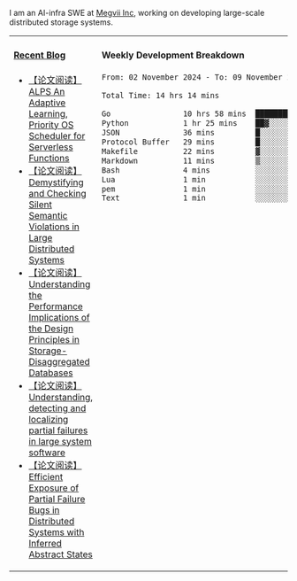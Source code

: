 I am an AI-infra SWE at [Megvii Inc](https://en.megvii.com/), working on developing large-scale distributed storage systems.

<table width="960px">
<tr>
<td valign="top" width="50%">

#### <a href="https://www.kongjun18.me" target="_blank">Recent Blog</a>

<!-- BLOG-POST-LIST:START -->
- [【论文阅读】ALPS An Adaptive Learning, Priority OS Scheduler for Serverless Functions](https://kongjun18.github.io/posts/alps-an-adaptive-learning-priority-os-scheduler-for-serverless-functions/)
- [【论文阅读】Demystifying and Checking Silent Semantic Violations in Large Distributed Systems](https://kongjun18.github.io/posts/demystifying-and-checking-silent-semantic-violations-in-large-distributed-systems/)
- [【论文阅读】Understanding the Performance Implications of the Design Principles in Storage-Disaggregated Databases](https://kongjun18.github.io/posts/understanding-the-performance-implications-of-the-design-principles-in-storage-disaggregated-databases/)
- [【论文阅读】Understanding, detecting and localizing partial failures in large system software](https://kongjun18.github.io/posts/understanding-detecting-and-localizing-partial-failures-in-large-system-software/)
- [【论文阅读】Efficient Exposure of Partial Failure Bugs in Distributed Systems with Inferred Abstract States](https://kongjun18.github.io/posts/efficient-exposure-of-partial-failure-bugs-in-distributed-systems-with-inferred-abstract-states/)
<!-- BLOG-POST-LIST:END -->

</td>
<td valign="top" width="50%">

#### Weekly Development Breakdown

<!--START_SECTION:waka-->

```txt
From: 02 November 2024 - To: 09 November 2024

Total Time: 14 hrs 14 mins

Go                10 hrs 58 mins  ███████████████████▒░░░░░   77.05 %
Python            1 hr 25 mins    ██▓░░░░░░░░░░░░░░░░░░░░░░   10.05 %
JSON              36 mins         █░░░░░░░░░░░░░░░░░░░░░░░░   04.31 %
Protocol Buffer   29 mins         █░░░░░░░░░░░░░░░░░░░░░░░░   03.48 %
Makefile          22 mins         ▓░░░░░░░░░░░░░░░░░░░░░░░░   02.69 %
Markdown          11 mins         ▒░░░░░░░░░░░░░░░░░░░░░░░░   01.35 %
Bash              4 mins          ░░░░░░░░░░░░░░░░░░░░░░░░░   00.51 %
Lua               1 min           ░░░░░░░░░░░░░░░░░░░░░░░░░   00.19 %
pem               1 min           ░░░░░░░░░░░░░░░░░░░░░░░░░   00.14 %
Text              1 min           ░░░░░░░░░░░░░░░░░░░░░░░░░   00.13 %
```

<!--END_SECTION:waka-->
</td>
</tr>

</table>
